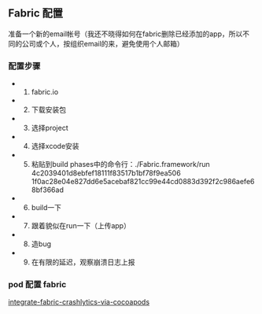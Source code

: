 ## Fabric 配置

准备一个新的email帐号（我还不晓得如何在fabric删除已经添加的app，所以不同的公司或个人，按组织email的来，避免使用个人邮箱）

### 配置步骤

  * 1. fabric.io
  * 2. 下载安装包
  * 3. 选择project
  * 4. 选择xcode安装
  * 5. 粘贴到build phases中的命令行：./Fabric.framework/run 4c2039401d8ebfef18111f83517b1bf78f9ea506 1f0ac28e04e827dd6e5acebaf821cc99e44cd0883d392f2c986aefe68bf366ad
  * 6. build一下
  * 7. 跟着貌似在run一下（上传app）
  * 8. 造bug
  * 9. 在有限的延迟，观察崩溃日志上报

### pod 配置 fabric

[integrate-fabric-crashlytics-via-cocoapods](http://stackoverflow.com/questions/29071277/integrate-fabric-crashlytics-via-cocoapods)
